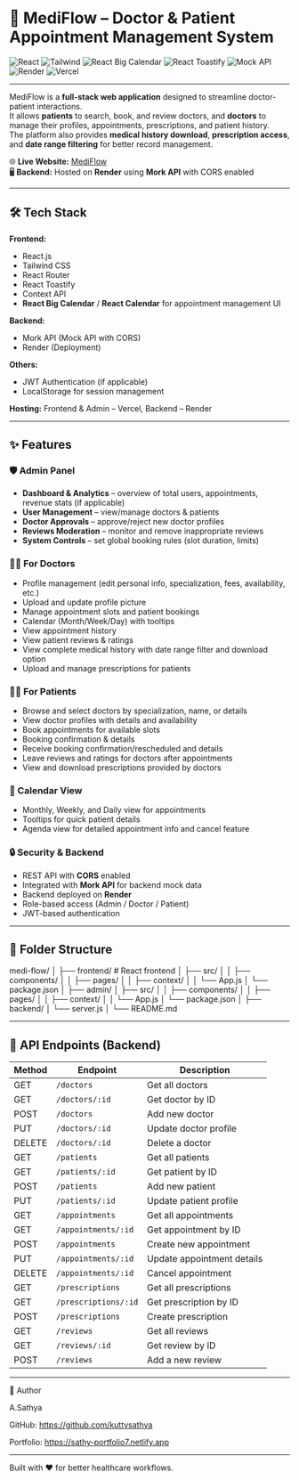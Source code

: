 # 🏥 MediFlow – Doctor & Patient Appointment Management System

![React](https://img.shields.io/badge/Frontend-ReactJS-61DAFB?style=flat&logo=react&logoColor=black)
![Tailwind](https://img.shields.io/badge/Styling-TailwindCSS-38B2AC?style=flat&logo=tailwind-css&logoColor=white)
![React Big Calendar](https://img.shields.io/badge/Calendar-React_Big_Calendar-FF6F00?style=flat&logo=google-calendar&logoColor=white)
![React Toastify](https://img.shields.io/badge/Notifications-React_Toastify-FF9800?style=flat&logo=react&logoColor=white)
![Mock API](https://img.shields.io/badge/API-Mock_API-blue?style=flat)
![Render](https://img.shields.io/badge/Backend_Hosting-Render-46E3B7?style=flat&logo=render&logoColor=white)
![Vercel](https://img.shields.io/badge/Frontend_Hosting-Vercel-000000?style=flat&logo=vercel&logoColor=white)

---

MediFlow is a **full-stack web application** designed to streamline doctor-patient interactions.  
It allows **patients** to search, book, and review doctors, and **doctors** to manage their profiles, appointments, prescriptions, and patient history.  
The platform also provides **medical history download**, **prescription access**, and **date range filtering** for better record management.

🌐 **Live Website:** [MediFlow](https://medi-flow-main-page-m57m.vercel.app)  
🖥 **Backend:** Hosted on **Render** using **Mork API** with CORS enabled

---

## 🛠 Tech Stack

**Frontend:**
- React.js
- Tailwind CSS
- React Router
- React Toastify
- Context API
- **React Big Calendar** / **React Calendar** for appointment management UI

**Backend:**
- Mork API (Mock API with CORS)
- Render (Deployment)

**Others:**
- JWT Authentication (if applicable)
- LocalStorage for session management

**Hosting:** Frontend & Admin – Vercel, Backend – Render

---

## ✨ Features

### 🛡️ Admin Panel
- **Dashboard & Analytics** – overview of total users, appointments, revenue stats (if applicable)
- **User Management** – view/manage doctors & patients
- **Doctor Approvals** – approve/reject new doctor profiles
- **Reviews Moderation** – monitor and remove inappropriate reviews
- **System Controls** – set global booking rules (slot duration, limits)

### 👨‍⚕️ For Doctors
- Profile management (edit personal info, specialization, fees, availability, etc.)
- Upload and update profile picture
- Manage appointment slots and patient bookings
- Calendar (Month/Week/Day) with tooltips
- View appointment history
- View patient reviews & ratings
- View complete medical history with date range filter and download option
- Upload and manage prescriptions for patients

### 🧑‍💻 For Patients
- Browse and select doctors by specialization, name, or details
- View doctor profiles with details and availability
- Book appointments for available slots
- Booking confirmation & details
- Receive booking confirmation/rescheduled and details
- Leave reviews and ratings for doctors after appointments
- View and download prescriptions provided by doctors

### 📅 Calendar View
- Monthly, Weekly, and Daily view for appointments
- Tooltips for quick patient details
- Agenda view for detailed appointment info and cancel feature

### 🔒 Security & Backend
- REST API with **CORS** enabled
- Integrated with **Mork API** for backend mock data
- Backend deployed on **Render**
- Role-based access (Admin / Doctor / Patient)
- JWT-based authentication

---

## 📂 Folder Structure
medi-flow/
│
├── frontend/ # React frontend
│ ├── src/
│ │ ├── components/
│ │ ├── pages/
│ │ ├── context/
│ │ └── App.js
│ └── package.json
│
├── admin/
│ ├── src/
│ │ ├── components/
│ │ ├── pages/
│ │ ├── context/
│ │ └── App.js
│ └── package.json
│
├── backend/ 
│ └── server.js
│
└── README.md


---
## 📡 API Endpoints (Backend)

| Method | Endpoint              | Description                                 |
| ------ | --------------------- | ------------------------------------------- |
| GET    | `/doctors`            | Get all doctors                             |
| GET    | `/doctors/:id`        | Get doctor by ID                            |
| POST   | `/doctors`            | Add new doctor                              |
| PUT    | `/doctors/:id`        | Update doctor profile                       |
| DELETE | `/doctors/:id`        | Delete a doctor                             |
| GET    | `/patients`           | Get all patients                            |
| GET    | `/patients/:id`       | Get patient by ID                           |
| POST   | `/patients`           | Add new patient                             |
| PUT    | `/patients/:id`       | Update patient profile                      |
| GET    | `/appointments`       | Get all appointments                        |
| GET    | `/appointments/:id`   | Get appointment by ID                       |
| POST   | `/appointments`       | Create new appointment                      |
| PUT    | `/appointments/:id`   | Update appointment details                  |
| DELETE | `/appointments/:id`   | Cancel appointment                          |
| GET    | `/prescriptions`      | Get all prescriptions                       |
| GET    | `/prescriptions/:id`  | Get prescription by ID                      |
| POST   | `/prescriptions`      | Create prescription                         |
| GET    | `/reviews`            | Get all reviews                             |
| GET    | `/reviews/:id`        | Get review by ID                            |
| POST   | `/reviews`            | Add a new review                            |


---

💌 Author

A.Sathya

GitHub: https://github.com/kuttysathya

Portfolio: https://sathy-portfolio7.netlify.app

---

Built with ❤️ for better healthcare workflows.

